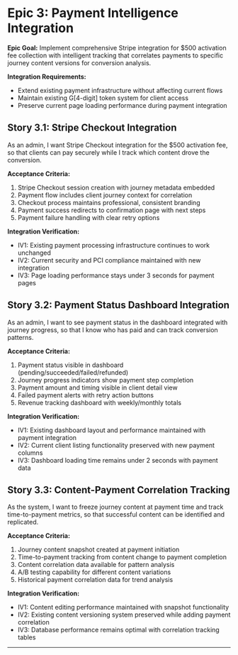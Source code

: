 # Epic 3: Payment Intelligence Integration

**Epic Goal:** Implement comprehensive Stripe integration for $500 activation fee collection with intelligent tracking that correlates payments to specific journey content versions for conversion analysis.

**Integration Requirements:**
- Extend existing payment infrastructure without affecting current flows
- Maintain existing G[4-digit] token system for client access
- Preserve current page loading performance during payment integration

## Story 3.1: Stripe Checkout Integration

As an admin,
I want Stripe Checkout integration for the $500 activation fee,
so that clients can pay securely while I track which content drove the conversion.

**Acceptance Criteria:**
1. Stripe Checkout session creation with journey metadata embedded
2. Payment flow includes client journey context for correlation
3. Checkout process maintains professional, consistent branding
4. Payment success redirects to confirmation page with next steps
5. Payment failure handling with clear retry options

**Integration Verification:**
- IV1: Existing payment processing infrastructure continues to work unchanged
- IV2: Current security and PCI compliance maintained with new integration
- IV3: Page loading performance stays under 3 seconds for payment pages

## Story 3.2: Payment Status Dashboard Integration

As an admin,
I want to see payment status in the dashboard integrated with journey progress,
so that I know who has paid and can track conversion patterns.

**Acceptance Criteria:**
1. Payment status visible in dashboard (pending/succeeded/failed/refunded)
2. Journey progress indicators show payment step completion
3. Payment amount and timing visible in client detail view
4. Failed payment alerts with retry action buttons
5. Revenue tracking dashboard with weekly/monthly totals

**Integration Verification:**
- IV1: Existing dashboard layout and performance maintained with payment integration
- IV2: Current client listing functionality preserved with new payment columns
- IV3: Dashboard loading time remains under 2 seconds with payment data

## Story 3.3: Content-Payment Correlation Tracking

As the system,
I want to freeze journey content at payment time and track time-to-payment metrics,
so that successful content can be identified and replicated.

**Acceptance Criteria:**
1. Journey content snapshot created at payment initiation
2. Time-to-payment tracking from content change to payment completion
3. Content correlation data available for pattern analysis
4. A/B testing capability for different content variations
5. Historical payment correlation data for trend analysis

**Integration Verification:**
- IV1: Content editing performance maintained with snapshot functionality
- IV2: Existing content versioning system preserved while adding payment correlation
- IV3: Database performance remains optimal with correlation tracking tables

---
